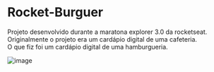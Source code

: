 # Rocket-Burguer
Projeto desenvolvido durante a maratona explorer 3.0 da rocketseat.<br>
Originalmente o projeto era um cardápio digital de uma cafeteria.<br>
O que fiz foi um cardápio digital de uma hamburgueria.<br>
 
![image](https://user-images.githubusercontent.com/92691384/184209437-acfb4c23-e0df-4eb5-9800-41c0563770c8.png)

 

